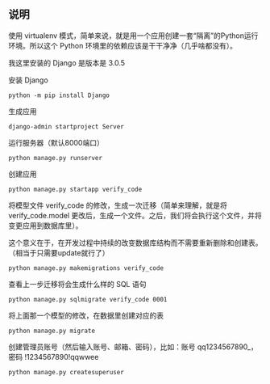 ## 说明

使用 virtualenv 模式，简单来说，就是用一个应用创建一套“隔离”的Python运行环境。所以这个 Python 环境里的依赖应该是干干净净（几乎啥都没有）。

我这里安装的 Django 是版本是 3.0.5

安装 Django

```
python -m pip install Django
```

生成应用

```
django-admin startproject Server
```

运行服务器（默认8000端口）

```
python manage.py runserver
```

创建应用

```
python manage.py startapp verify_code
```

将模型文件 verify_code 的修改，生成一次迁移（简单来理解，就是将 verify_code.model 更改后，生成一个文件。之后，我们将会执行这个文件，并将变更应用到数据库里）。

这个意义在于，在开发过程中持续的改变数据库结构而不需要重新删除和创建表。（相当于只需要update就行了）

```
python manage.py makemigrations verify_code
```

查看上一步迁移将会生成什么样的 SQL 语句

```
python manage.py sqlmigrate verify_code 0001
```

将上面那一个模型的修改，在数据里创建对应的表

```
python manage.py migrate
```

创建管理员账号（然后输入账号、邮箱、密码），比如：账号 qq1234567890_，密码 !1234567890!qqwwee

```
python manage.py createsuperuser
```
